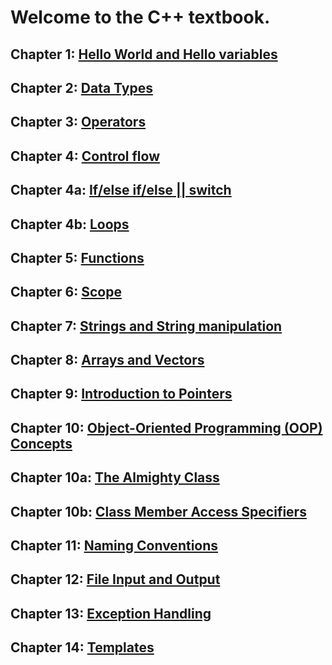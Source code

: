 # Welcome to the C++ textbook.


## Chapter 1: [Hello World and Hello variables](Chapters/chapter1.md)

## Chapter 2: [Data Types](Chapters/chapter2.md)

## Chapter 3: [Operators](Chapters/chapter3.md)

## Chapter 4: [Control flow](Chapters/chapter4.md)

## Chapter 4a: [If/else if/else  || switch](Chapters/chapter4a.md)

## Chapter 4b: [Loops](Chapters/chapter4b.md)

## Chapter 5: [Functions](Chapters/chapter5.md)

## Chapter 6: [Scope](Chapters/chapter6.md)

## Chapter 7: [Strings and String manipulation](Chapters/chapter7.md)

## Chapter 8: [Arrays and Vectors](Chapters/chapter8.md)

## Chapter 9: [Introduction to Pointers](Chapters/chapter9.md)

## Chapter 10: [Object-Oriented Programming (OOP) Concepts](Chapters/chapter10.md)

## Chapter 10a: [The Almighty Class](Chapters/chapter10a.md)

## Chapter 10b: [Class Member Access Specifiers](Chapters/chapter10b.md)

## Chapter 11: [Naming Conventions](Chapters/chapter11.md)

## Chapter 12: [File Input and Output](Chapters/chapter12.md)

## Chapter 13: [Exception Handling](Chapters/chapter13.md)

## Chapter 14: [Templates](Chapters/chapter14.md)
